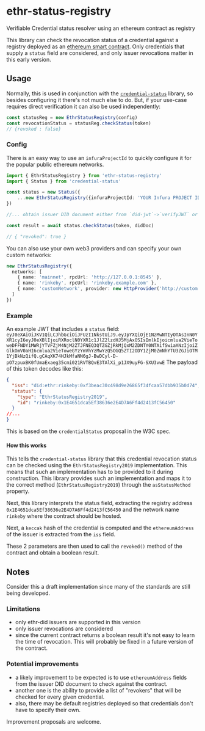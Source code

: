 # ethr-status-registry
Verifiable Credential status resolver using an ethereum contract as registry

This library can check the revocation status of a credential against a registry deployed as an 
[ethereum smart contract](https://github.com/uport-project/revocation-registry).
Only credentials that supply a `status` field are considered, and only issuer revocations matter in this early version.

## Usage
Normally, this is used in conjunction with the [`credential-status`](https://github.com/uport-project/credential-status)
library, so besides configuring it there's not much else to do.
But, if your use-case requires direct verification it can also be used independently:

```typescript
const statusReg = new EthrStatusRegistry(config)
const revocationStatus = statusReg.checkStatus(token)
// {revoked : false}
```

### Config
There is an easy way to use an `infuraProjectId` to quickly configure it for the popular public ethereum networks.

```typescript
import { EthrStatusRegistry } from 'ethr-status-registry'
import { Status } from 'credential-status'

const status = new Status({
    ...new EthrStatusRegistry({infuraProjectId: 'YOUR Infura PROJECT ID HERE'}).asStatusMethod,
})

//... obtain issuer DID document either from `did-jwt`->`verifyJWT` or `did-resolver` -> `resolve()`

const result = await status.checkStatus(token, didDoc)

// { "revoked": true }
```

You can also use your own web3 providers and can specify your own custom networks:
```typescript
new EthrStatusRegistry({
  networks: [
    { name: 'mainnet', rpcUrl: 'http://127.0.0.1:8545' },
    { name: 'rinkeby', rpcUrl: 'rinkeby.example.com' },
    { name: 'customNetwork', provider: new HttpProvider('http://custom.network:8545') }
  ]
})
```

### Example
An example JWT that includes a `status` field:
`eyJ0eXAiOiJKV1QiLCJhbGciOiJFUzI1NkstUiJ9.eyJpYXQiOjE1NzMwNTIyOTAsInN0YXR1cyI6eyJ0eXBlIjoiRXRoclN0YXR1c1JlZ2lzdHJ5MjAxOSIsImlkIjoicmlua2VieToweDFFNDY1MWRjYTVFZjM4NjM2ZTJFNEQ3QTZGZjRkMjQxM2ZDNTY0NTAifSwiaXNzIjoiZGlkOmV0aHI6cmlua2VieToweGYzYmVhYzMwYzQ5OGQ5ZTI2ODY1ZjM0ZmNhYTU3ZGJiOTM1YjBkNzQifQ.gCAqXK74HJkMfaNN6gJ-BwDCyl-D-pO7zpuxBK0fUmaExaeg35cmi021RVTBQvE3TAlXi_p1JX9uyFG-SXU3vwE`
The payload of this token decodes like this:
```json
{
  "iss": "did:ethr:rinkeby:0xf3beac30c498d9e26865f34fcaa57dbb935b0d74",
  "status": {
    "type": "EthrStatusRegistry2019",
    "id": "rinkeby:0x1E4651dca5Ef38636e2E4D7A6Ff4d2413fC56450"
  }
//...
}
```
This is based on the `credentialStatus` proposal in the W3C spec.

#### How this works
This tells the `credential-status` library that this credential revocation status can be checked using the
`EthrStatusRegistry2019` implementation.
This means that such an implementation has to be provided to it during construction.
This library provides such an implementation and maps it to the correct method (`EthrStatusRegistry2019`) through the
`asStatusMethod` property.

Next, this library interprets the status field, extracting the registry address 
`0x1E4651dca5Ef38636e2E4D7A6Ff4d2413fC56450` and the network name `rinkeby` where the contract should be hosted.

Next, a `keccak` hash of the credential is computed and the `ethereumAddress` of the issuer is extracted from the `iss`
field.

These 2 parameters are then used to call the `revoked()` method of the contract and obtain a boolean result.

## Notes
Consider this a draft implementation since many of the standards are still being developed.

### Limitations
* only ethr-did issuers are supported in this version
* only issuer revocations are considered
* since the current contract returns a boolean result it's not easy to learn the time of revocation.
  This will probably be fixed in a future version of the contract.

### Potential improvements
* a likely improvement to be expected is to use `ethereumAddress` fields from the issuer DID document to check against
the contract.
* another one is the ability to provide a list of "revokers" that will be checked for every given credential.
* also, there may be default registries deployed so that credentials don't have to specify their own. 

Improvement proposals are welcome.
